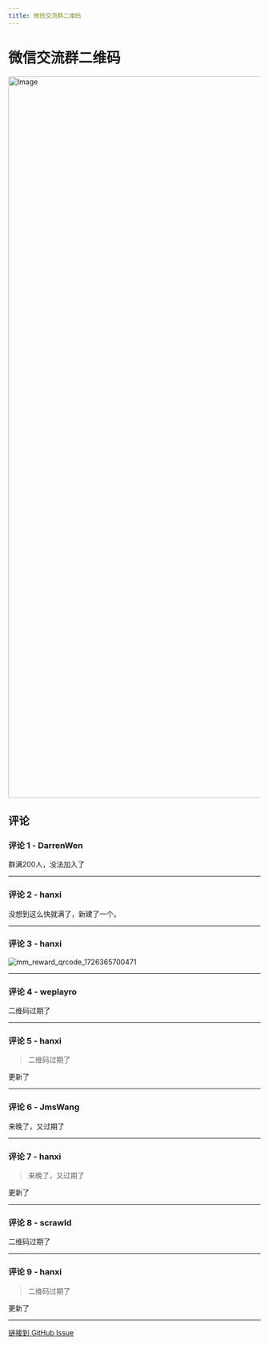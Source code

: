 ```yaml
---
title: 微信交流群二维码
---
```


# 微信交流群二维码

<img width="1031" height="1440" alt="Image" src="https://gproxy.hanxi.cc/proxy/user-attachments/assets/4764f410-b29a-484c-b2a8-eec370fa494f" />

## 评论


### 评论 1 - DarrenWen

群满200人，没法加入了

---

### 评论 2 - hanxi

没想到这么快就满了，新建了一个。

---

### 评论 3 - hanxi

![mm_reward_qrcode_1726365700471](https://gproxy.hanxi.cc/proxy/user-attachments/assets/7863e361-7e61-48a7-bd71-8f8f609f11b4)


---

### 评论 4 - weplayro

二维码过期了


---

### 评论 5 - hanxi

> 二维码过期了

更新了

---

### 评论 6 - JmsWang

来晚了，又过期了

---

### 评论 7 - hanxi

> 来晚了，又过期了

更新了

---

### 评论 8 - scrawld

二维码过期了

---

### 评论 9 - hanxi

> 二维码过期了

更新了

---
[链接到 GitHub Issue](https://github.com/hanxi/xiaomusic/issues/86)
